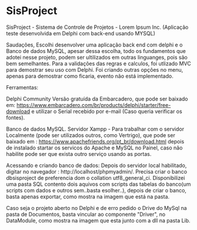 # SisProject

SisProject - Sistema de Controle de Projetos - Lorem Ipsum Inc. (Aplicação teste desenvolvida em Delphi com back-end usando MYSQL)


Saudações, 
Escolhi desenvolver uma aplicação back end com delphi e o Banco de dados MySQL,
apesar dessa escolha, todo os fundamentos que adotei nesse projeto, podem ser ultilizados em outras linguanges, pois são bem semelhantes.
Para a validações das regras e calculos, foi utlizado MVC para demostrar seu uso com Delphi.
Foi criando outras opções no menu, apenas para demostrar como ficaria, evento não está implementado.


Ferramentas:

Delphi Community 
Versão gratuída da Embarcadero, que pode ser baixado em: https://www.embarcadero.com/br/products/delphi/starter/free-download 
e utilizar o Serial recebido por e-mail (Caso queria verificar os fontes).


Banco de dados MySQL.
Servidor Xampp  - Para trabalhar com o servidor Localmente (pode ser utilizados outros, como Vertrigo),
que pode ser baixado em : https://www.apachefriends.org/pt_br/download.html
depois de instalado startar os servicos do Apache e MySQL no Painel, caso não habilite pode ser que exista outro serviço usando as portas.


Acessando e criando banco de dados:
Depois do servidor local habilitado, digitar no navegador : http://localhost/phpmyadmin/.
Precisa criar o banco dbsisproject de preferencia dom o collation utf8_general_ci.
Disponibilizei uma pasta SQL contento dois aquivos com scripts das tabelas do banco(um scripts com dados e outros sem..basta esolher..),
depois de criar o banco, basta apenas exportar, como mostra na imagem que está na pasta.

Caso seja o projeto aberto no Delphi e de erro pedido o Drive do MySql na pasta de Documentos,
basta vincular ao componente "Driver", no DataModule, como mostra na imagem que esta junto com a dll na pasta Lib.







